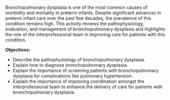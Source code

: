 Bronchopulmonary dysplasia is one of the most common causes of morbidity and mortality in preterm infants. Despite significant advances in preterm infant care over the past few decades, the prevalence of this condition remains high. This activity reviews the pathophysiology, evaluation, and management of bronchopulmonary dysplasia and highlights the role of the interprofessional team in improving care for patients with this condition.

**Objectives:**
- Describe the pathophysiology of bronchopulmonary dysplasia.
- Explain how to diagnose bronchopulmonary dysplasia. 
- Explain the importance of screening patients with bronchopulmonary dysplasia for complications like pulmonary hypertension.
- Explain the importance of improving coordination amongst the interprofessional team to enhance the delivery of care for patients with bronchopulmonary dysplasia.